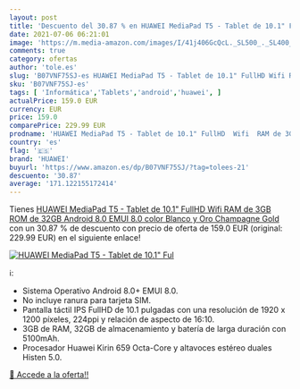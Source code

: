 ```yaml
---
layout: post
title: 'Descuento del 30.87 % en HUAWEI MediaPad T5 - Tablet de 10.1" Ful'
date: 2021-07-06 06:21:01
image: 'https://m.media-amazon.com/images/I/41j406GcQcL._SL500_._SL400_.jpg'
comments: true
category: ofertas
author: 'tole.es'
slug: 'B07VNF75SJ-es HUAWEI MediaPad T5 - Tablet de 10.1" FullHD Wifi RAM de...'
sku: 'B07VNF75SJ-es'
tags: [ 'Informática','Tablets','android','huawei', ]
actualPrice: 159.0 EUR
currency: EUR
price: 159.0
comparePrice: 229.99 EUR
prodname: 'HUAWEI MediaPad T5 - Tablet de 10.1" FullHD  Wifi  RAM de 3GB  ROM de 32GB  Android 8.0  EMUI 8.0   color Blanco y Oro  Champagne Gold '
country: 'es'
flag: '🇪🇸'
brand: 'HUAWEI'
buyurl: 'https://www.amazon.es/dp/B07VNF75SJ/?tag=tolees-21'
descuento: '30.87'
average: '171.122155172414'
---
```


Tienes [HUAWEI MediaPad T5 - Tablet de 10.1" FullHD  Wifi  RAM de 3GB  ROM de 32GB  Android 8.0  EMUI 8.0   color Blanco y Oro  Champagne Gold ](https://www.amazon.es/dp/B07VNF75SJ/?tag=tolees-21) con un 30.87 % de descuento con precio de oferta de 159.0 EUR (original: 229.99 EUR) en el siguiente enlace!

[![HUAWEI MediaPad T5 - Tablet de 10.1" Ful](https://m.media-amazon.com/images/I/41j406GcQcL._SL500_._SL400_.jpg)](https://www.amazon.es/dp/B07VNF75SJ/?tag=tolees-21)

ℹ️:

- Sistema Operativo Android 8.0+ EMUI 8.0.
- No incluye ranura para tarjeta SIM.
- Pantalla táctil IPS FullHD de 10.1 pulgadas con una resolución de 1920 x 1200 píxeles, 224ppi y relación de aspecto de 16:10.
- 3GB de RAM, 32GB de almacenamiento y batería de larga duración con 5100mAh.
- Procesador Huawei Kirin 659 Octa-Core y altavoces estéreo duales Histen 5.0.

[🛒 Accede a la oferta!!](https://www.amazon.es/dp/B07VNF75SJ/?tag=tolees-21)
